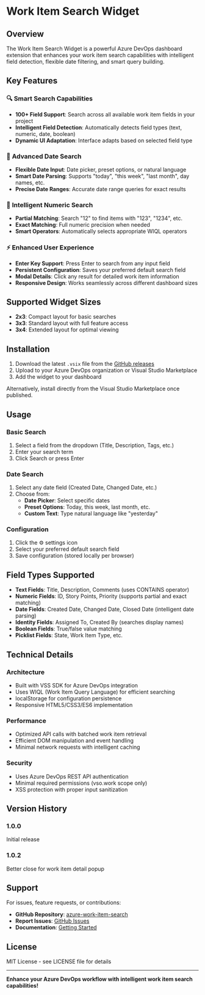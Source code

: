 # Work Item Search Widget

## Overview

The Work Item Search Widget is a powerful Azure DevOps dashboard extension that enhances your work item search capabilities with intelligent field detection, flexible date filtering, and smart query building.

## Key Features

### 🔍 **Smart Search Capabilities**
- **100+ Field Support**: Search across all available work item fields in your project
- **Intelligent Field Detection**: Automatically detects field types (text, numeric, date, boolean)
- **Dynamic UI Adaptation**: Interface adapts based on selected field type

### 📅 **Advanced Date Search**
- **Flexible Date Input**: Date picker, preset options, or natural language
- **Smart Date Parsing**: Supports "today", "this week", "last month", day names, etc.
- **Precise Date Ranges**: Accurate date range queries for exact results

### 🔢 **Intelligent Numeric Search**
- **Partial Matching**: Search "12" to find items with "123", "1234", etc.
- **Exact Matching**: Full numeric precision when needed
- **Smart Operators**: Automatically selects appropriate WIQL operators

### ⚡ **Enhanced User Experience**
- **Enter Key Support**: Press Enter to search from any input field
- **Persistent Configuration**: Saves your preferred default search field
- **Modal Details**: Click any result for detailed work item information
- **Responsive Design**: Works seamlessly across different dashboard sizes

## Supported Widget Sizes

- **2x3**: Compact layout for basic searches
- **3x3**: Standard layout with full feature access
- **3x4**: Extended layout for optimal viewing

## Installation

1. Download the latest `.vsix` file from the [GitHub releases](https://github.com/draj0/azure-work-item-search/releases)
2. Upload to your Azure DevOps organization or Visual Studio Marketplace
3. Add the widget to your dashboard

Alternatively, install directly from the Visual Studio Marketplace once published.

## Usage

### Basic Search
1. Select a field from the dropdown (Title, Description, Tags, etc.)
2. Enter your search term
3. Click Search or press Enter

### Date Search
1. Select any date field (Created Date, Changed Date, etc.)
2. Choose from:
   - **Date Picker**: Select specific dates
   - **Preset Options**: Today, this week, last month, etc.
   - **Custom Text**: Type natural language like "yesterday"

### Configuration
1. Click the ⚙️ settings icon
2. Select your preferred default search field
3. Save configuration (stored locally per browser)

## Field Types Supported

- **Text Fields**: Title, Description, Comments (uses CONTAINS operator)
- **Numeric Fields**: ID, Story Points, Priority (supports partial and exact matching)
- **Date Fields**: Created Date, Changed Date, Closed Date (intelligent date parsing)
- **Identity Fields**: Assigned To, Created By (searches display names)
- **Boolean Fields**: True/false value matching
- **Picklist Fields**: State, Work Item Type, etc.

## Technical Details

### Architecture
- Built with VSS SDK for Azure DevOps integration
- Uses WIQL (Work Item Query Language) for efficient searching
- localStorage for configuration persistence
- Responsive HTML5/CSS3/ES6 implementation

### Performance
- Optimized API calls with batched work item retrieval
- Efficient DOM manipulation and event handling
- Minimal network requests with intelligent caching

### Security
- Uses Azure DevOps REST API authentication
- Minimal required permissions (vso.work scope only)
- XSS protection with proper input sanitization

## Version History

### 1.0.0
Initial release

### 1.0.2
Better close for work item detail popup

## Support

For issues, feature requests, or contributions:
- **GitHub Repository**: [azure-work-item-search](https://github.com/draj0/azure-work-item-search)
- **Report Issues**: [GitHub Issues](https://github.com/draj0/azure-work-item-search/issues)
- **Documentation**: [Getting Started](https://github.com/draj0/azure-work-item-search#readme)

## License

MIT License - see LICENSE file for details

---

**Enhance your Azure DevOps workflow with intelligent work item search capabilities!**